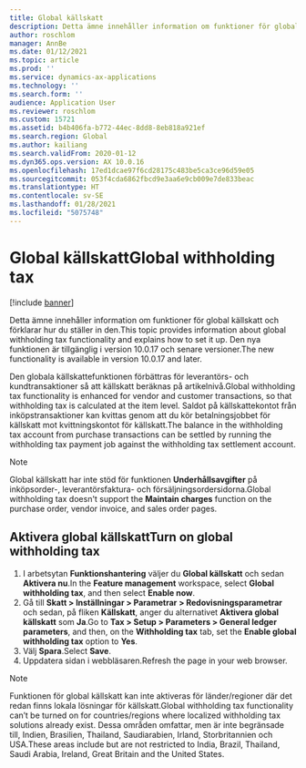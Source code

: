 ```yaml
---
title: Global källskatt
description: Detta ämne innehåller information om funktioner för global källskatt och hur du ställer in den. Den globala källskattefunktionen förbättras för leverantörs- och kundtransaktioner så att källskatt beräknas på artikelnivå.
author: roschlom
manager: AnnBe
ms.date: 01/12/2021
ms.topic: article
ms.prod: ''
ms.service: dynamics-ax-applications
ms.technology: ''
ms.search.form: ''
audience: Application User
ms.reviewer: roschlom
ms.custom: 15721
ms.assetid: b4b406fa-b772-44ec-8dd8-8eb818a921ef
ms.search.region: Global
ms.author: kailiang
ms.search.validFrom: 2020-01-12
ms.dyn365.ops.version: AX 10.0.16
ms.openlocfilehash: 17ed1dcae97f6cd28175c483be5ca3ce96d59e05
ms.sourcegitcommit: 053f4cda6862fbcd9e3aa6e9cb009e7de833beac
ms.translationtype: HT
ms.contentlocale: sv-SE
ms.lasthandoff: 01/28/2021
ms.locfileid: "5075748"
---
```

# <a name="global-withholding-tax"></a><span data-ttu-id="2423f-104">Global källskatt</span><span class="sxs-lookup"><span data-stu-id="2423f-104">Global withholding tax</span></span>

[!include [banner](../includes/banner.md)]

<span data-ttu-id="2423f-105">Detta ämne innehåller information om funktioner för global källskatt och förklarar hur du ställer in den.</span><span class="sxs-lookup"><span data-stu-id="2423f-105">This topic provides information about global withholding tax functionality and explains how to set it up.</span></span> <span data-ttu-id="2423f-106">Den nya funktionen är tillgänglig i version 10.0.17 och senare versioner.</span><span class="sxs-lookup"><span data-stu-id="2423f-106">The new functionality is available in version 10.0.17 and later.</span></span>

<span data-ttu-id="2423f-107">Den globala källskattefunktionen förbättras för leverantörs- och kundtransaktioner så att källskatt beräknas på artikelnivå.</span><span class="sxs-lookup"><span data-stu-id="2423f-107">Global withholding tax functionality is enhanced for vendor and customer transactions, so that withholding tax is calculated at the item level.</span></span> <span data-ttu-id="2423f-108">Saldot på källskattekontot från inköpstransaktioner kan kvittas genom att du kör betalningsjobbet för källskatt mot kvittningskontot för källskatt.</span><span class="sxs-lookup"><span data-stu-id="2423f-108">The balance in the withholding tax account from purchase transactions can be settled by running the withholding tax payment job against the withholding tax settlement account.</span></span>

> [!NOTE]
> <span data-ttu-id="2423f-109">Global källskatt har inte stöd för funktionen **Underhållsavgifter** på inköpsorder-, leverantörsfaktura- och försäljningsordersidorna.</span><span class="sxs-lookup"><span data-stu-id="2423f-109">Global withholding tax doesn't support the **Maintain charges** function on the purchase order, vendor invoice, and sales order pages.</span></span>

## <a name="turn-on-global-withholding-tax"></a><span data-ttu-id="2423f-110">Aktivera global källskatt</span><span class="sxs-lookup"><span data-stu-id="2423f-110">Turn on global withholding tax</span></span>

1. <span data-ttu-id="2423f-111">I arbetsytan **Funktionshantering** väljer du **Global källskatt** och sedan **Aktivera nu**.</span><span class="sxs-lookup"><span data-stu-id="2423f-111">In the **Feature management** workspace, select **Global withholding tax**, and then select **Enable now**.</span></span>
2. <span data-ttu-id="2423f-112">Gå till **Skatt \> Inställningar \> Parametrar \> Redovisningsparametrar** och sedan, på fliken **Källskatt**, anger du alternativet **Aktivera global källskatt** som **Ja**.</span><span class="sxs-lookup"><span data-stu-id="2423f-112">Go to **Tax \> Setup \> Parameters \> General ledger parameters**, and then, on the **Withholding tax** tab, set the **Enable global withholding tax** option to **Yes**.</span></span>
3. <span data-ttu-id="2423f-113">Välj **Spara**.</span><span class="sxs-lookup"><span data-stu-id="2423f-113">Select **Save**.</span></span>
4. <span data-ttu-id="2423f-114">Uppdatera sidan i webbläsaren.</span><span class="sxs-lookup"><span data-stu-id="2423f-114">Refresh the page in your web browser.</span></span>

> [!NOTE]
> <span data-ttu-id="2423f-115">Funktionen för global källskatt kan inte aktiveras för länder/regioner där det redan finns lokala lösningar för källskatt.</span><span class="sxs-lookup"><span data-stu-id="2423f-115">Global withholding tax functionality can’t be turned on for countries/regions where localized withholding tax solutions already exist.</span></span> <span data-ttu-id="2423f-116">Dessa områden omfattar, men är inte begränsade till, Indien, Brasilien, Thailand, Saudiarabien, Irland, Storbritannien och USA.</span><span class="sxs-lookup"><span data-stu-id="2423f-116">These areas include but are not restricted to India, Brazil, Thailand, Saudi Arabia, Ireland, Great Britain and the United States.</span></span>
